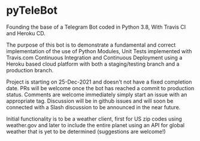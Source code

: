 # pyTeleBot

Founding the base of a Telegram Bot coded in Python 3.8, With Travis CI and Heroku CD.

The purpose of this bot is to demonstrate a fundamental and correct implementation of the use of Python Modules, Unit Tests implemented with Travis.com Continuous Integration and Continuous Deployment using a Heroku based cloud platform with both a staging/testing branch and a production branch.

Project is starting on 25-Dec-2021 and doesn't not have a fixed completion date. PRs will be welcome once the bot has reached a commit to production status. Comments are welcome immediately simply start an issue with an appropriate tag. Discussion will be in github issues and will soon be connected with a Slash discussion to be announced in the near future.

Initial functionality is to be a weather client, first for US zip codes using weather.gov and later to include the entire planet using an API for global weather that is yet to be determined (suggestions are welcome!)
